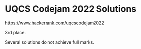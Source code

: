 # UQCS Codejam 2022 Solutions

https://www.hackerrank.com/uqcscodejam2022

3rd place.

Several solutions do not achieve full marks.
